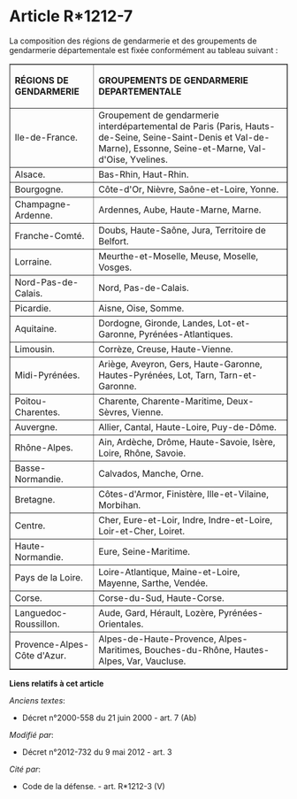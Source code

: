 # Article R*1212-7

La composition des régions de gendarmerie et des groupements de gendarmerie départementale est fixée conformément au tableau
suivant : 

<table border="1">
  <tbody>
    <tr>
      <td>

**RÉGIONS DE GENDARMERIE**

</td>
      <td>

**GROUPEMENTS DE GENDARMERIE DEPARTEMENTALE**

</td>
    </tr>
    <tr>
      <td>Ile-de-France. </td>
      <td>Groupement de gendarmerie interdépartemental de Paris (Paris, Hauts-de-Seine, Seine-Saint-Denis et Val-de-Marne),
Essonne, Seine-et-Marne, Val-d'Oise, Yvelines. </td>
    </tr>
    <tr>
      <td>Alsace. </td>
      <td>Bas-Rhin, Haut-Rhin. </td>
    </tr>
    <tr>
      <td>Bourgogne. </td>
      <td>Côte-d'Or, Nièvre, Saône-et-Loire, Yonne. </td>
    </tr>
    <tr>
      <td>Champagne-Ardenne. </td>
      <td>Ardennes, Aube, Haute-Marne, Marne. </td>
    </tr>
    <tr>
      <td>Franche-Comté. </td>
      <td>Doubs, Haute-Saône, Jura, Territoire de Belfort. </td>
    </tr>
    <tr>
      <td>Lorraine. </td>
      <td>Meurthe-et-Moselle, Meuse, Moselle, Vosges. </td>
    </tr>
    <tr>
      <td>Nord-Pas-de-Calais.</td>
      <td>    Nord, Pas-de-Calais. </td>
    </tr>
    <tr>
      <td>Picardie. </td>
      <td>Aisne, Oise, Somme. </td>
    </tr>
    <tr>
      <td>Aquitaine. </td>
      <td>Dordogne, Gironde, Landes, Lot-et-Garonne, Pyrénées-Atlantiques. </td>
    </tr>
    <tr>
      <td>Limousin. </td>
      <td>Corrèze, Creuse, Haute-Vienne. </td>
    </tr>
    <tr>
      <td>Midi-Pyrénées. </td>
      <td>Ariège, Aveyron, Gers, Haute-Garonne, Hautes-Pyrénées, Lot, Tarn, Tarn-et-Garonne. </td>
    </tr>
    <tr>
      <td>Poitou-Charentes. </td>
      <td>Charente, Charente-Maritime, Deux-Sèvres, Vienne. </td>
    </tr>
    <tr>
      <td>Auvergne. </td>
      <td>Allier, Cantal, Haute-Loire, Puy-de-Dôme. </td>
    </tr>
    <tr>
      <td>Rhône-Alpes. </td>
      <td>Ain, Ardèche, Drôme, Haute-Savoie, Isère, Loire, Rhône, Savoie. </td>
    </tr>
    <tr>
      <td>Basse-Normandie. </td>
      <td>Calvados, Manche, Orne. </td>
    </tr>
    <tr>
      <td>Bretagne. </td>
      <td>Côtes-d'Armor, Finistère, Ille-et-Vilaine, Morbihan. </td>
    </tr>
    <tr>
      <td>Centre. </td>
      <td>Cher, Eure-et-Loir, Indre, Indre-et-Loire, Loir-et-Cher, Loiret. </td>
    </tr>
    <tr>
      <td>Haute-Normandie. </td>
      <td>Eure, Seine-Maritime. </td>
    </tr>
    <tr>
      <td>Pays de la Loire. </td>
      <td>Loire-Atlantique, Maine-et-Loire, Mayenne, Sarthe, Vendée. </td>
    </tr>
    <tr>
      <td>Corse. </td>
      <td>Corse-du-Sud, Haute-Corse. </td>
    </tr>
    <tr>
      <td>Languedoc-Roussillon. </td>
      <td>Aude, Gard, Hérault, Lozère, Pyrénées-Orientales. </td>
    </tr>
    <tr>
      <td>Provence-Alpes-Côte d'Azur. </td>
      <td>Alpes-de-Haute-Provence, Alpes-Maritimes, Bouches-du-Rhône, Hautes-Alpes, Var, Vaucluse.</td>
    </tr>
  </tbody>
</table>

**Liens relatifs à cet article**

_Anciens textes_:

  - Décret n°2000-558 du 21 juin 2000 - art. 7 (Ab)

_Modifié par_:

  - Décret n°2012-732 du 9 mai 2012 - art. 3

_Cité par_:

  - Code de la défense. - art. R*1212-3 (V)
